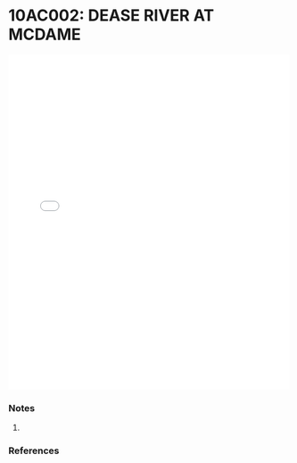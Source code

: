 # 10AC002: DEASE RIVER AT MCDAME

<iframe src="/_static/stations/10AC002_fdc.html" width="100%" height="600" frameborder="0"></iframe>

### Notes
1. 

### References

